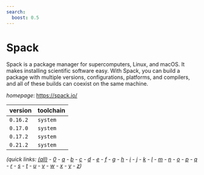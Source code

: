 ```yaml
---
search:
  boost: 0.5
---
```

# Spack

Spack is a package manager for supercomputers, Linux, and macOS. It makes installing scientific  software easy. With Spack, you can build a package with multiple versions, configurations, platforms, and compilers,  and all of these builds can coexist on the same machine.

*homepage*: <https://spack.io/>

version | toolchain
--------|----------
``0.16.2`` | ``system``
``0.17.0`` | ``system``
``0.17.2`` | ``system``
``0.21.2`` | ``system``


*(quick links: [(all)](../index.md) - [0](../0/index.md) - [a](../a/index.md) - [b](../b/index.md) - [c](../c/index.md) - [d](../d/index.md) - [e](../e/index.md) - [f](../f/index.md) - [g](../g/index.md) - [h](../h/index.md) - [i](../i/index.md) - [j](../j/index.md) - [k](../k/index.md) - [l](../l/index.md) - [m](../m/index.md) - [n](../n/index.md) - [o](../o/index.md) - [p](../p/index.md) - [q](../q/index.md) - [r](../r/index.md) - [s](../s/index.md) - [t](../t/index.md) - [u](../u/index.md) - [v](../v/index.md) - [w](../w/index.md) - [x](../x/index.md) - [y](../y/index.md) - [z](../z/index.md))*

